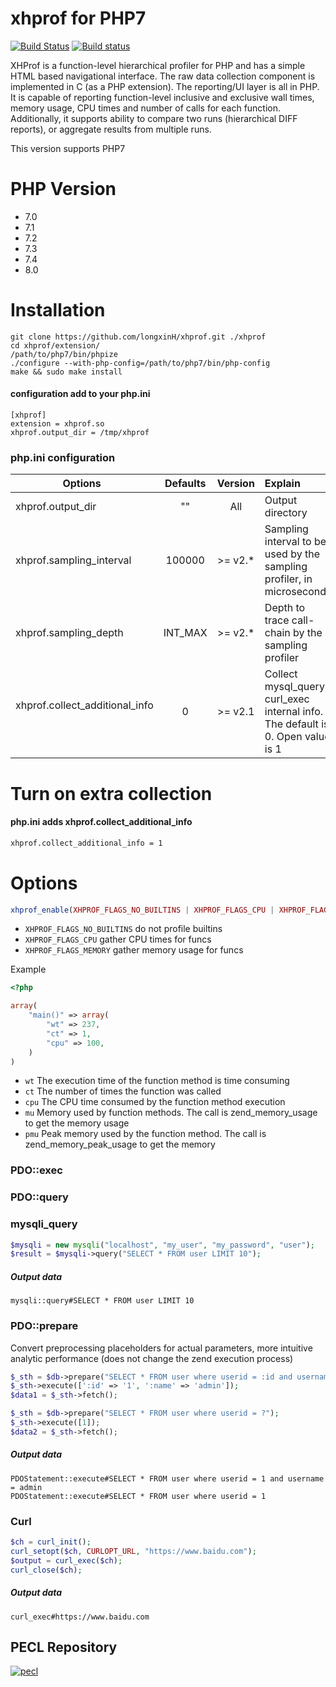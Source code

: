 # xhprof for PHP7
[![Build Status](https://travis-ci.com/longxinH/xhprof.svg?branch=master)](https://travis-ci.com/longxinH/xhprof) [![Build status](https://ci.appveyor.com/api/projects/status/dornfeel5yutaxte/branch/master?svg=true)](https://ci.appveyor.com/project/longxinH/xhprof/branch/master)

XHProf is a function-level hierarchical profiler for PHP and has a simple HTML based navigational interface. The raw data collection component is implemented in C (as a PHP extension). The reporting/UI layer is all in PHP. It is capable of reporting function-level inclusive and exclusive wall times, memory usage, CPU times and number of calls for each function. Additionally, it supports ability to compare two runs (hierarchical DIFF reports), or aggregate results from multiple runs.

This version supports PHP7

# PHP Version
- 7.0
- 7.1
- 7.2
- 7.3
- 7.4
- 8.0

# Installation
```
git clone https://github.com/longxinH/xhprof.git ./xhprof
cd xhprof/extension/
/path/to/php7/bin/phpize
./configure --with-php-config=/path/to/php7/bin/php-config
make && sudo make install
```

#### configuration add to your php.ini
```
[xhprof]
extension = xhprof.so
xhprof.output_dir = /tmp/xhprof
```

### php.ini configuration
|      Options        |  Defaults  |  Version  |  Explain  |
| --------------- |:-------------:|:-------------:|:---------|
|xhprof.output_dir  | "" | All |Output directory|
|xhprof.sampling_interval  | 100000 | >= v2.* | Sampling interval to be used by the sampling profiler, in microseconds|
|xhprof.sampling_depth  | INT_MAX | >= v2.* | Depth to trace call-chain by the sampling profiler|
|xhprof.collect_additional_info  | 0 | >= v2.1 | Collect mysql_query, curl_exec internal info. The default is 0. Open value is 1|

# Turn on extra collection
#### php.ini adds xhprof.collect_additional_info
```sh
xhprof.collect_additional_info = 1
````
# Options
```php
xhprof_enable(XHPROF_FLAGS_NO_BUILTINS | XHPROF_FLAGS_CPU | XHPROF_FLAGS_MEMORY);
```
- `XHPROF_FLAGS_NO_BUILTINS` do not profile builtins
- `XHPROF_FLAGS_CPU` gather CPU times for funcs
- `XHPROF_FLAGS_MEMORY` gather memory usage for funcs

Example
```php
<?php

array(
    "main()" => array(
        "wt" => 237,
        "ct" => 1,
        "cpu" => 100,
    )
)
```

- `wt` The execution time of the function method is time consuming
- `ct` The number of times the function was called
- `cpu` The CPU time consumed by the function method execution
- `mu` Memory used by function methods. The call is zend_memory_usage to get the memory usage
- `pmu` Peak memory used by the function method. The call is zend_memory_peak_usage to get the memory

### PDO::exec
### PDO::query
### mysqli_query
```php
$mysqli = new mysqli("localhost", "my_user", "my_password", "user");
$result = $mysqli->query("SELECT * FROM user LIMIT 10");
```
##### Output data
```
mysqli::query#SELECT * FROM user LIMIT 10
```

### PDO::prepare
Convert preprocessing placeholders for actual parameters, more intuitive analytic performance (does not change the zend execution process)
```php
$_sth = $db->prepare("SELECT * FROM user where userid = :id and username = :name");
$_sth->execute([':id' => '1', ':name' => 'admin']);
$data1 = $_sth->fetch();

$_sth = $db->prepare("SELECT * FROM user where userid = ?");
$_sth->execute([1]);
$data2 = $_sth->fetch();
```
##### Output data
```
PDOStatement::execute#SELECT * FROM user where userid = 1 and username = admin
PDOStatement::execute#SELECT * FROM user where userid = 1
```

### Curl
```php
$ch = curl_init();
curl_setopt($ch, CURLOPT_URL, "https://www.baidu.com");
$output = curl_exec($ch);
curl_close($ch);
```
##### Output data
```
curl_exec#https://www.baidu.com
```

## PECL Repository
[![pecl](resource/pecl.png)](https://pecl.php.net/package/xhprof)
